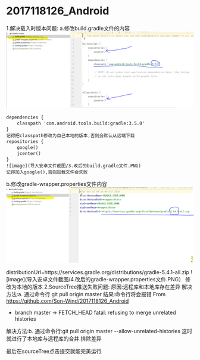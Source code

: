 # 2017118126_Android
1.解决载入时版本问题:
  a.修改build.gradle文件的内容
  ![image](导入安卓文件截图/1.原始的build.gradle文件.PNG)
  
	dependencies {
        classpath 'com.android.tools.build:gradle:3.5.0'
    }
    记得把classpath修改为自己本地的版本,否则会默认从远端下载
    repositories {
        google()
        jcenter()
    }
    ![image](导入安卓文件截图/3.改后的build.gradle文件.PNG)
    记得加入google(),否则加载文件会失败
    
  b.修改gradle-wrapper.properties文件内容
 ![image](导入安卓文件截图/2.原始的gradle-wrapper.properties文件.PNG)
 
   distributionUrl=https\://services.gradle.org/distributions/gradle-5.4.1-all.zip
   ![image](导入安卓文件截图/4.改后的gradle-wrapper.properties文件.PNG）
   修改为本地的版本
2.SourceTree推送失败问题:
  原因:远程库和本地库存在差异
  解决方法:a. 通过命令行 git pull origin master
  结果:命令行将会报错
  From https://github.com/Son-Wind/2017118126_Android
  * branch            master     -> FETCH_HEAD
   fatal: refusing to merge unrelated histories

   解决方法:b. 通过命令行:git pull origin master --allow-unrelated-histories
   这时就进行了本地库与远程库的合并.排除差异

   最后在sourceTree点击提交就能完美运行
